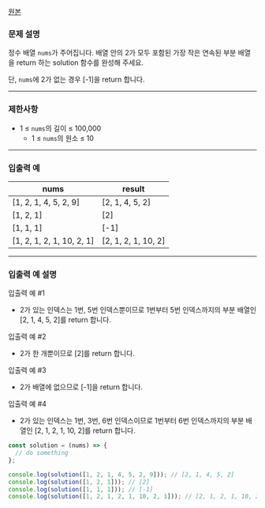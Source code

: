 [원본](https://school.programmers.co.kr/learn/courses/30/lessons/181894)

### **문제 설명**

정수 배열 `nums`가 주어집니다. 배열 안의 2가 모두 포함된 가장 작은 연속된 부분 배열을 return 하는 solution 함수를 완성해 주세요.

단, `nums`에 2가 없는 경우 [-1]을 return 합니다.

---

### 제한사항

- 1 ≤ `nums`의 길이 ≤ 100,000
  - 1 ≤ `nums`의 원소 ≤ 10

---

### 입출력 예

| nums                      | result              |
| ------------------------- | ------------------- |
| [1, 2, 1, 4, 5, 2, 9]     | [2, 1, 4, 5, 2]     |
| [1, 2, 1]                 | [2]                 |
| [1, 1, 1]                 | [-1]                |
| [1, 2, 1, 2, 1, 10, 2, 1] | [2, 1, 2, 1, 10, 2] |

---

### 입출력 예 설명

입출력 예 #1

- 2가 있는 인덱스는 1번, 5번 인덱스뿐이므로 1번부터 5번 인덱스까지의 부분 배열인 [2, 1, 4, 5, 2]를 return 합니다.

입출력 예 #2

- 2가 한 개뿐이므로 [2]를 return 합니다.

입출력 예 #3

- 2가 배열에 없으므로 [-1]을 return 합니다.

입출력 예 #4

- 2가 있는 인덱스는 1번, 3번, 6번 인덱스이므로 1번부터 6번 인덱스까지의 부분 배열인 [2, 1, 2, 1, 10, 2]를 return 합니다.

```jsx
const solution = (nums) => {
  // do something
};

console.log(solution([1, 2, 1, 4, 5, 2, 9])); // [2, 1, 4, 5, 2]
console.log(solution([1, 2, 1])); // [2]
console.log(solution([1, 1, 1])); // [-1]
console.log(solution([1, 2, 1, 2, 1, 10, 2, 1])); // [2, 1, 2, 1, 10, 2]
```

